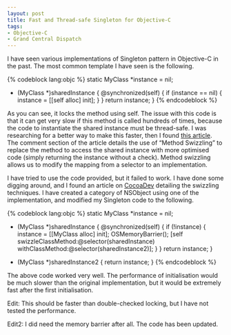 ```yaml
---
layout: post
title: Fast and Thread-safe Singleton for Objective-C
tags:
- Objective-C
- Grand Central Dispatch
---
```



I have seen various implementations of Singleton pattern in Objective-C in the past. The most common template I have seen is the following.

{% codeblock lang:objc %}
static MyClass *instance = nil;

+ (MyClass *)sharedInstance {
    @synchronized(self) {
        if (instance == nil) {
            instance = [[self alloc] init];
        }
    }
    return instance;
}
{% endcodeblock %}

As you can see, it locks the method using self. The issue with this code is that it can get very slow if this method is called hundreds of times, because the code to instantiate the shared instance must be thread-safe. I was researching for a better way to make this faster, then I found [this article][1]. The comment section of the article details the use of “Method Swizzling” to replace the method to access the shared instance with more optimised code (simply returning the instance without a check). Method swizzling allows us to modify the mapping from a selector to an implementation.

<!--more-->

I have tried to use the code provided, but it failed to work. I have done some digging around, and I found an article on [CocoaDev][2] detailing the swizzling techniques. I have created a category of NSObject using one of the implementation, and modified my Singleton code to the following.

{% codeblock lang:objc %}
static MyClass *instance = nil;

+ (MyClass *)sharedInstance {
    @synchronized(self) {
        if (!instance) {
            instance = [[MyClass alloc] init];
            OSMemoryBarrier();
            [self swizzleClassMethod:@selector(sharedInstance)
                 withClassMethod:@selector(sharedInstance2)];
        }
    }
    return instance;
}

+ (MyClass *)sharedInstance2 {
    return instance;
}
{% endcodeblock %}

The above code worked very well. The performance of initialisation would be much slower than the original implementation, but it would be extremely fast after the first initialisation.

Edit: This should be faster than double-checked locking, but I have not tested the performance.

Edit2: I did need the memory barrier after all. The code has been updated.

[1]: http://eschatologist.net/blog/?p=178
[2]: http://www.cocoadev.com/index.pl?MethodSwizzling
